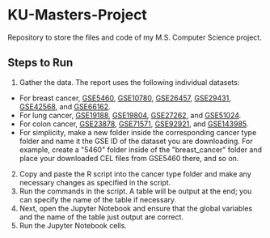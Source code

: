 # KU-Masters-Project
Repository to store the files and code of my M.S. Computer Science project.

## Steps to Run
1. Gather the data. The report uses the following individual datasets:
 - For breast cancer, [GSE5460](https://www.ncbi.nlm.nih.gov/geo/query/acc.cgi?acc=GSE5460), [GSE10780](https://www.ncbi.nlm.nih.gov/geo/query/acc.cgi?acc=GSE10780), [GSE26457](https://www.ncbi.nlm.nih.gov/geo/query/acc.cgi?acc=GSE26457), [GSE29431](https://www.ncbi.nlm.nih.gov/geo/query/acc.cgi?acc=GSE29431), [GSE42568](https://www.ncbi.nlm.nih.gov/geo/query/acc.cgi?acc=GSE42568), and [GSE66162](https://www.ncbi.nlm.nih.gov/geo/query/acc.cgi?acc=GSE66162).
 - For lung cancer, [GSE19188](https://www.ncbi.nlm.nih.gov/geo/query/acc.cgi?acc=GSE19188), [GSE19804](https://www.ncbi.nlm.nih.gov/geo/query/acc.cgi?acc=GSE19804), [GSE27262](https://www.ncbi.nlm.nih.gov/geo/query/acc.cgi?acc=GSE27262), and [GSE51024](https://www.ncbi.nlm.nih.gov/geo/query/acc.cgi?acc=GSE51024).
 - For colon cancer, [GSE23878](https://www.ncbi.nlm.nih.gov/geo/query/acc.cgi?acc=GSE23878), [GSE71571](https://www.ncbi.nlm.nih.gov/geo/query/acc.cgi?acc=GSE71571), [GSE92921](https://www.ncbi.nlm.nih.gov/geo/query/acc.cgi?acc=GSE92921), and [GSE143985](https://www.ncbi.nlm.nih.gov/geo/query/acc.cgi?acc=GSE143985).
 - For simplicity, make a new folder inside the corresponding cancer type folder and name it the GSE ID of the dataset you are downloading. For example, create a "5460" folder inside of the "breast_cancer" folder and place your downloaded CEL files from GSE5460 there, and so on.
2. Copy and paste the R script into the cancer type folder and make any necessary changes as specified in the script.
3. Run the commands in the script. A table will be output at the end; you can specify the name of the table if necessary.
4. Next, open the Jupyter Notebook and ensure that the global variables and the name of the table just output are correct.
5. Run the Jupyter Notebook cells.
